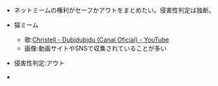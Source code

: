- ネットミームの権利がセーフかアウトをまとめたい。侵害性判定は独断。

- 猫ミーム
  - 歌:[Christell - Dubidubidu (Canal Oficial) - YouTube](https://www.youtube.com/watch?v=pHALwt0Hgow)
  - 画像:動画サイトやSNSで収集されていることが多い
- 侵害性判定:アウト

- 
